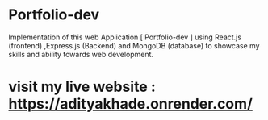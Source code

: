 # Portfolio-dev
Implementation of this web Application [ Portfolio-dev ] using React.js (frontend) ,Express.js (Backend) and MongoDB (database) to showcase my skills and ability towards web development.

# visit my live website : https://adityakhade.onrender.com/
